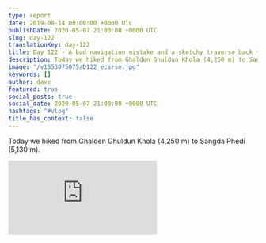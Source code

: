```yaml
---
type: report
date: 2019-08-14 00:00:00 +0000 UTC
publishDate: 2020-05-07 21:00:00 +0000 UTC
slug: day-122
translationKey: day-122
title: Day 122 - A bad navigation mistake and a sketchy traverse back to the trail
description: Today we hiked from Ghalden Ghuldun Khola (4,250 m) to Sangda Phedi (5,130 m).
image: "/v1553075075/D122_ecsrse.jpg"
keywords: []
author: dave
featured: true
social_posts: true
social_date: 2020-05-07 21:00:00 +0000 UTC
hashtags: "#vlog"
title_has_context: false
---
```


Today we hiked from Ghalden Ghuldun Khola (4,250 m) to Sangda Phedi (5,130 m).

<iframe src="https://www.youtube.com/embed/RhbSsEqAHzQ" frameborder="0" allow="accelerometer; autoplay; encrypted-media; gyroscope; picture-in-picture" allowfullscreen></iframe>

